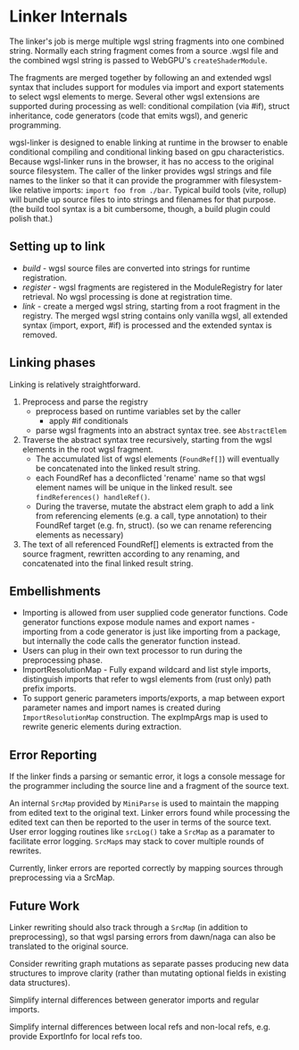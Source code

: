 # Linker Internals

The linker's job is merge multiple wgsl string fragments
into one combined string.
Normally each string fragment comes from a source .wgsl file
and the combined wgsl string is passed to WebGPU's `createShaderModule`.

The fragments are merged together by following an
and extended wgsl syntax that includes
support for modules via import and export statements
to select wgsl elements to merge.
Several other wgsl extensions are supported during
processing as well: conditional compilation (via #if),
struct inheritance, code generators (code that emits wgsl),
and generic programming.

wgsl-linker is designed to enable linking at runtime in the browser
to enable conditional compiling and conditional linking based
on gpu characteristics.
Because wgsl-linker runs in the browser, it has no access
to the original source filesystem.
The caller of the linker provides wgsl strings
and file names to the linker so that it can
provide the programmer with filesystem-like relative
imports: `import foo from ./bar`.
Typical build tools (vite, rollup) will bundle up source
files to into strings and filenames for that purpose.
(the build tool syntax is a bit cumbersome, though,
a build plugin could polish that.)

## Setting up to link

- _build_ - wgsl source files are converted into strings for runtime registration.
- _register_ - wgsl fragments are registered in the ModuleRegistry
  for later retrieval.
  No wgsl processing is done at registration time.
- _link_ - create a merged wgsl string, starting from a root fragment
  in the registry.
  The merged wgsl string contains only vanilla wgsl,
  all extended syntax (import, export, #if) is processed and the
  extended syntax is removed.

## Linking phases

Linking is relatively straightforward.

1. Preprocess and parse the registry
   - preprocess based on runtime variables set by the caller
     - apply #if conditionals
   - parse wgsl fragments into an abstract syntax tree. see `AbstractElem`
1. Traverse the abstract syntax tree recursively, starting from the wgsl
   elements in the root wgsl fragment.
   - The accumulated list of wgsl elements (`FoundRef[]`)
     will eventually be concatenated into the linked result string.
   - each FoundRef has a deconflicted 'rename' name
     so that wgsl element names will be unique in the linked result.
     see `findReferences() handleRef()`.
   - During the traverse, mutate the abstract elem graph to add
     a link from referencing elements (e.g. a call, type annotation)
     to their FoundRef target (e.g. fn, struct).
     (so we can rename referencing elements as necessary)
1. The text of all referenced FoundRef[] elements is extracted
   from the source fragment, rewritten according to any renaming,
   and concatenated into the final linked result string.

## Embellishments

- Importing is allowed from user supplied code generator functions.
  Code generator functions expose module names and export names -
  importing from a code generator is just like importing from a package,
  but internally the code calls the generator function instead.
- Users can plug in their own text processor to run during the preprocessing phase.
- ImportResolutionMap - Fully expand wildcard and list style imports,
  distinguish imports that refer to wgsl elements
  from (rust only) path prefix imports.
- To support generic parameters imports/exports, a map between
  export parameter names and import names is created during `ImportResolutionMap`
  construction.
  The expImpArgs map is used to rewrite generic elements during extraction.

## Error Reporting

If the linker finds a parsing or semantic error,
it logs a console message for the programmer including
the source line and a fragment of the source text.

An internal `SrcMap` provided by `MiniParse` is used to maintain the mapping
from edited text to the original text.
Linker errors found while processing the edited text can
then be reported to the user in terms of the source text.
User error logging routines like `srcLog()` take a `SrcMap`
as a paramater to facilitate error logging.
`SrcMap`s may stack to cover multiple rounds of rewrites.

Currently, linker errors are reported correctly by mapping sources
through preprocessing via a SrcMap.

## Future Work

Linker rewriting should also track through a `SrcMap`
(in addition to preprocessing), so that
wgsl parsing errors from dawn/naga can also be
translated to the original source.

Consider rewriting graph mutations as separate passes
producing new data structures to improve clarity (rather
than mutating optional fields in existing data structures).

Simplify internal differences between generator imports and regular imports.

Simplify internal differences between local refs and non-local refs,
e.g. provide ExportInfo for local refs too.
